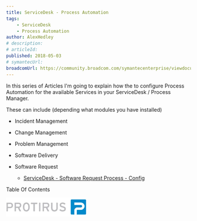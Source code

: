 ```yaml
---
title: ServiceDesk - Process Automation
tags:
    - ServiceDesk
    - Process Automation
author: AlexHedley
# description: 
# articleId: 
published: 2018-05-03
# symantecUrl:
broadcomUrl: https://community.broadcom.com/symantecenterprise/viewdocument/servicedesk-process-automation-6?CommunityKey=04ead5e9-3643-4118-b853-afa5a58710c6&tab=librarydocuments
---
```


In this series of Articles I'm going to explain how the to configure Process Automation for the available Services in your ServiceDesk / Process Manager.
  
These can include (depending what modules you have installed)
  
- Incident Management
- Change Management
- Problem Management

- Software Delivery
- Software Request
    - [ServiceDesk - Software Request Process - Config](https://community.broadcom.com/symantecenterprise/viewdocument?DocumentKey=e3acdfdc-8b09-4ca7-afb5-821c9cce9301&amp;CommunityKey=04ead5e9-3643-4118-b853-afa5a58710c6&amp;tab=librarydocuments)

Table Of Contents

<?# Markdown ?>
<?!^ "./../includes/posts/servicedesk-process-automation.md" /?>
<?#/ Markdown ?>

[![Protirus](images\Protirus.png)](https://protirus.com/)

